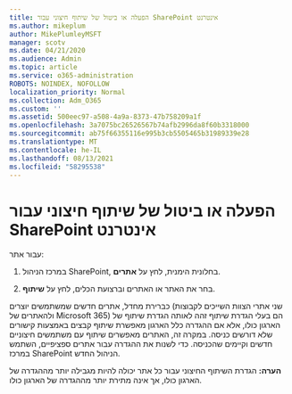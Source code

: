 ```yaml
---
title: הפעלה או ביטול של שיתוף חיצוני עבור SharePoint אינטרנט
ms.author: mikeplum
author: MikePlumleyMSFT
manager: scotv
ms.date: 04/21/2020
ms.audience: Admin
ms.topic: article
ms.service: o365-administration
ROBOTS: NOINDEX, NOFOLLOW
localization_priority: Normal
ms.collection: Adm_O365
ms.custom: ''
ms.assetid: 500eec97-a508-4a9a-8373-47b758209a1f
ms.openlocfilehash: 3a7075bc26526567b74afb2996da8f60b3318000
ms.sourcegitcommit: ab75f66355116e995b3cb5505465b31989339e28
ms.translationtype: MT
ms.contentlocale: he-IL
ms.lasthandoff: 08/13/2021
ms.locfileid: "58295538"
---
```

# <a name="turn-external-sharing-on-or-off-for-a-sharepoint-site"></a>הפעלה או ביטול של שיתוף חיצוני עבור SharePoint אינטרנט

עבור אתר:
  
1. במרכז הניהול SharePoint, בחלונית הימנית, לחץ על **אתרים**.
    
2. בחר את האתר או האתרים וברצועת הכלים, לחץ על **שיתוף**.
    
כברירת מחדל, אתרים חדשים שמשתמשים יוצרים (שני אתרי הצוות השייכים לקבוצות ולהאתרים של Microsoft 365) הם בעלי הגדרת שיתוף זהה לאותה הגדרת שיתוף של הארגון כולו, אלא אם ההגדרה כלל הארגון מאפשרת שיתוף קבצים באמצעות קישורים שלא דורשים כניסה. במקרה זה, האתרים מאפשרים שיתוף עם משתמשים חיצוניים חדשים וקיימים שהכניסה. כדי לשנות את ההגדרה עבור אתרים ספציפיים, השתמש במרכז SharePoint הניהול החדש.
  
**הערה:** הגדרת השיתוף החיצוני עבור כל אתר יכולה להיות מגבילה יותר מההגדרה של הארגון כולו, אך אינה מתירת יותר מההגדרה של הארגון כולו. 
  

